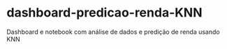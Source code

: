 # dashboard-predicao-renda-KNN
Dashboard e notebook com análise de dados e predição de renda usando KNN
